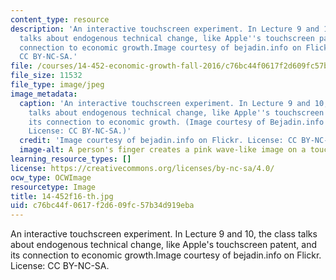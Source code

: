 ```yaml
---
content_type: resource
description: 'An interactive touchscreen experiment. In Lecture 9 and 10, the class
  talks about endogenous technical change, like Apple''s touchscreen patent, and its
  connection to economic growth.Image courtesy of bejadin.info on Flickr. License:
  CC BY-NC-SA.'
file: /courses/14-452-economic-growth-fall-2016/c76bc44f0617f2d609fc57b34d919eba_14-452f16-th.jpg
file_size: 11532
file_type: image/jpeg
image_metadata:
  caption: 'An interactive touchscreen experiment. In Lecture 9 and 10, the class
    talks about endogenous technical change, like Apple''s touchscreen patent, and
    its connection to economic growth. (Image courtesy of Bejadin.info on Flickr.
    License: CC BY-NC-SA.)'
  credit: 'Image courtesy of bejadin.info on Flickr. License: CC BY-NC-SA.'
  image-alt: A person's finger creates a pink wave-like image on a touchscreen.
learning_resource_types: []
license: https://creativecommons.org/licenses/by-nc-sa/4.0/
ocw_type: OCWImage
resourcetype: Image
title: 14-452f16-th.jpg
uid: c76bc44f-0617-f2d6-09fc-57b34d919eba
---
```

An interactive touchscreen experiment. In Lecture 9 and 10, the class talks about endogenous technical change, like Apple's touchscreen patent, and its connection to economic growth.Image courtesy of bejadin.info on Flickr. License: CC BY-NC-SA.
